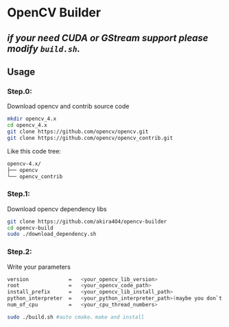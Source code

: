 # OpenCV Builder

***if your need CUDA or GStream support please modify ```build.sh```.***
---
## Usage

###  Step.0:
Download opencv and contrib source code
```bash
mkdir opencv_4.x  
cd opencv_4.x
git clone https://github.com/opencv/opencv.git
git clone https://github.com/opencv/opencv_contrib.git
```
Like this code tree:
```bash
opencv-4.x/
├── opencv
└── opencv_contrib
```


###  Step.1:
Download opencv dependency libs
```bash
git clone https://github.com/akira4O4/opencv-builder
cd opencv-build
sudo ./download_dependency.sh
```

###  Step.2:
Write your parameters
```bash
version             =   <your_opencv_lib_version>
root                =   <your_opencv_code_path>
install_prefix      =   <your_opencv_lib_install_path>
python_interpreter  =   <your_python_interpreter_path>(maybe you don`t need this)
num_of_cpu          =   <your_cpu_thread_numbers>
```

```bash
sudo ./build.sh #auto cmake、make and install
```

